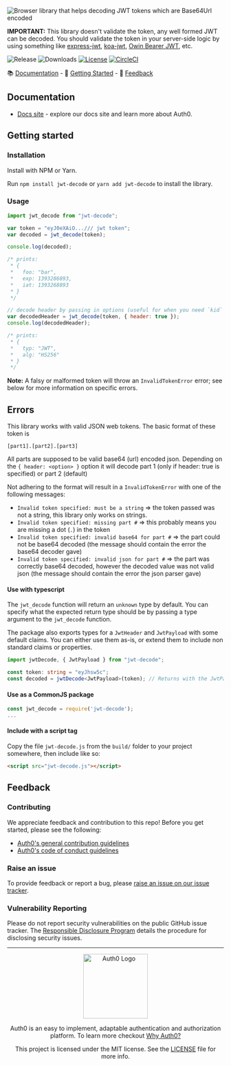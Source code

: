 ![Browser library that helps decoding JWT tokens which are Base64Url encoded](https://cdn.auth0.com/website/sdks/banners/jwt-decode-banner.png)

**IMPORTANT:** This library doesn't validate the token, any well formed JWT can be decoded. You should validate the token in your server-side logic by using something like [express-jwt](https://github.com/auth0/express-jwt), [koa-jwt](https://github.com/stiang/koa-jwt), [Owin Bearer JWT](https://github.com/michaelnoonan/Auth0-Owin-JwtBearerAuthentication), etc.

![Release](https://img.shields.io/npm/v/jwt-decode)
![Downloads](https://img.shields.io/npm/dw/jwt-decode)
[![License](https://img.shields.io/:license-MIT-blue.svg?style=flat)](https://opensource.org/licenses/MIT)
[![CircleCI](https://img.shields.io/circleci/build/github/auth0/jwt-decode)](https://circleci.com/gh/auth0/jwt-decode)

:books: [Documentation](#documentation) - :rocket: [Getting Started](#getting-started) - :speech_balloon: [Feedback](#feedback)

## Documentation

- [Docs site](https://www.auth0.com/docs) - explore our docs site and learn more about Auth0.

## Getting started

### Installation

Install with NPM or Yarn.

Run `npm install jwt-decode` or `yarn add jwt-decode` to install the library.

### Usage

```js
import jwt_decode from "jwt-decode";

var token = "eyJ0eXAiO.../// jwt token";
var decoded = jwt_decode(token);

console.log(decoded);

/* prints:
 * { 
 *   foo: "bar",
 *   exp: 1393286893,
 *   iat: 1393268893  
 * }
 */

// decode header by passing in options (useful for when you need `kid` to verify a JWT):
var decodedHeader = jwt_decode(token, { header: true });
console.log(decodedHeader);

/* prints:
 * { 
 *   typ: "JWT",
 *   alg: "HS256" 
 * }
 */
```

**Note:** A falsy or malformed token will throw an `InvalidTokenError` error; see below for more information on specific errors.

## Errors

This library works with valid JSON web tokens. The basic format of these token is
```
[part1].[part2].[part3]
```
All parts are supposed to be valid base64 (url) encoded json.
Depending on the `{ header: <option> }` option it will decode part 1 (only if header: true is specified) or part 2 (default)

Not adhering to the format will result in a `InvalidTokenError` with one of the following messages:

- `Invalid token specified: must be a string` => the token passed was not a string, this library only works on strings. 
- `Invalid token specified: missing part #` => this probably means you are missing a dot (`.`) in the token 
- `Invalid token specified: invalid base64 for part #` => the part could not be base64 decoded (the message should contain the error the base64 decoder gave)
- `Invalid token specified: invalid json for part #` => the part was correctly base64 decoded, however the decoded value was not valid json (the message should contain the error the json parser gave)

#### Use with typescript

The `jwt_decode` function will return an `unknown` type by default. You can specify what the expected return type should be by passing a type argument to the `jwt_decode` function.

The package also exports types for a `JwtHeader` and `JwtPayload` with some default claims. You can either use them as-is, or extend them to include non standard claims or properties.

```typescript
import jwtDecode, { JwtPayload } from "jwt-decode";

const token: string = "eyJhsw5c";
const decoded = jwtDecode<JwtPayload>(token); // Returns with the JwtPayload type
```

#### Use as a CommonJS package

```javascript
const jwt_decode = require('jwt-decode');
...
```

#### Include with a script tag

Copy the file `jwt-decode.js` from the `build/` folder to your project somewhere, then include like so:

```html
<script src="jwt-decode.js"></script>
```


## Feedback

### Contributing

We appreciate feedback and contribution to this repo! Before you get started, please see the following:

- [Auth0's general contribution guidelines](https://github.com/auth0/open-source-template/blob/master/GENERAL-CONTRIBUTING.md)
- [Auth0's code of conduct guidelines](https://github.com/auth0/open-source-template/blob/master/CODE-OF-CONDUCT.md)

### Raise an issue

To provide feedback or report a bug, please [raise an issue on our issue tracker](https://github.com/auth0/jwt-decode/issues).

### Vulnerability Reporting

Please do not report security vulnerabilities on the public GitHub issue tracker. The [Responsible Disclosure Program](https://auth0.com/responsible-disclosure-policy) details the procedure for disclosing security issues.

---

<p align="center">
  <picture>
    <source media="(prefers-color-scheme: light)" srcset="https://cdn.auth0.com/website/sdks/logos/auth0_light_mode.png"   width="150">
    <source media="(prefers-color-scheme: dark)" srcset="https://cdn.auth0.com/website/sdks/logos/auth0_dark_mode.png" width="150">
    <img alt="Auth0 Logo" src="https://cdn.auth0.com/website/sdks/logos/auth0_light_mode.png" width="150">
  </picture>
</p>
<p align="center">Auth0 is an easy to implement, adaptable authentication and authorization platform. To learn more checkout <a href="https://auth0.com/why-auth0">Why Auth0?</a></p>
<p align="center">
This project is licensed under the MIT license. See the <a href="./LICENSE"> LICENSE</a> file for more info.</p>

